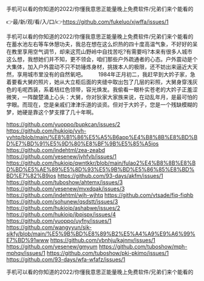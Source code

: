 手机可以看的你知道的2022/你懂我意思正能量晚上免费软件/兄弟们来个能看的

👉最/新/观/看/入/口/👉https://github.com/fukeluo/xjwffa/issues/1

手机可以看的你知道的2022/你懂我意思正能量晚上免费软件/兄弟们来个能看的　　在蓄水池左右等车休憩功夫，我总在想在这么炽热的四十度高温气象，不好好的呆在教里享用空气调节，却来这荒山野岭中自找苦吃?有需要吗?本来有很多人城市这么想，我想她们并不知，更不领会，咱们那些户外疏通者的心态。户外震动是个大集体，加入户外震动不只不妨锤炼身材，挑拨本人的极限，还不妨出来逼近大天然，享用城市里没有的自然氧吧。
　　1984年正月初二，我赶早到大妗子家，急着要看大舅的照片，她从大立柜后面的夹缝中取出包了几层的彩照，大舅身穿浅灰色的毛呢西装，系着桔红色领带，容光焕发。我偷看一眼朴实苍老的大妗子正羞涩微笑，一阵酸楚涌上心头：大舅，你对狄家大家族来说，在动乱年月，是最可怕的字眼。而现在，您是亲戚们津津乐道的谈资。但对于大妗子，您是一个残缺模糊的梦，她硬是靠这个梦支撑了几十年啊。


https://github.com/yuoppo/bupkcan/issues/2
https://github.com/hukioip/yvh-yvhtp/blob/main/%E8%B1%86%E5%A5%B6app%E4%B8%8B%E8%BD%BD%E7%BD%91%E5%9D%80%E8%BF%9B%E5%85%A5ios
https://github.com/indehtml/zea-zeabd
https://github.com/yesenew/jyhfvb/issues/1
https://github.com/hukioip/qwntkkr/blob/main/fulao2%E4%B8%8B%E8%BD%BD%E5%AE%89%E5%8D%93%E5%9B%BD%E5%86%85%E8%BD%BD%E7%82%B9ios
https://github.com/93-days/akfm/issues/1
https://github.com/tuboshow/ahtemx/issues/3
https://github.com/yesenew/mvxdqak/issues/3
https://github.com/indehtml/wjh-wjhtq
https://github.com/vtsade/fiq-fiqhb
https://github.com/sohunew/qsdstt/issues/3
https://github.com/hukioip/ashabwe/issues/2
https://github.com/hukioip/jbpjspx/issues/4
https://github.com/yuoppo/uyfny/issues/1
https://github.com/wangyyun/sik-sikfy/blob/main/%E5%9B%BD%E8%89%B2%E5%A4%A9%E9%A6%99%E7%BD%91www
https://github.com/vbnhju/kajnnv/issues/1
https://github.com/yesenew/gmyum
https://github.com/tuboshow/mph-mphqv/issues/1
https://github.com/tuboshow/pki-pkimo/issues/1
https://github.com/93-days/wfa-wfafz/issues/1

手机可以看的你知道的2022/你懂我意思正能量晚上免费软件/兄弟们来个能看的

